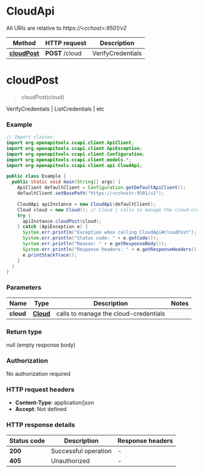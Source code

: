 # CloudApi

All URIs are relative to *https://&lt;cchost&gt;:9501/v2*

| Method | HTTP request | Description |
|------------- | ------------- | -------------|
| [**cloudPost**](CloudApi.md#cloudPost) | **POST** /cloud | VerifyCredentials | ListCredentials | etc |


<a name="cloudPost"></a>
# **cloudPost**
> cloudPost(cloud)

VerifyCredentials | ListCredentials | etc

### Example
```java
// Import classes:
import org.openapitools.ccapi.client.ApiClient;
import org.openapitools.ccapi.client.ApiException;
import org.openapitools.ccapi.client.Configuration;
import org.openapitools.ccapi.client.models.*;
import org.openapitools.ccapi.client.api.CloudApi;

public class Example {
  public static void main(String[] args) {
    ApiClient defaultClient = Configuration.getDefaultApiClient();
    defaultClient.setBasePath("https://<cchost>:9501/v2");

    CloudApi apiInstance = new CloudApi(defaultClient);
    Cloud cloud = new Cloud(); // Cloud | calls to manage the cloud-credentials
    try {
      apiInstance.cloudPost(cloud);
    } catch (ApiException e) {
      System.err.println("Exception when calling CloudApi#cloudPost");
      System.err.println("Status code: " + e.getCode());
      System.err.println("Reason: " + e.getResponseBody());
      System.err.println("Response headers: " + e.getResponseHeaders());
      e.printStackTrace();
    }
  }
}
```

### Parameters

| Name | Type | Description  | Notes |
|------------- | ------------- | ------------- | -------------|
| **cloud** | [**Cloud**](Cloud.md)| calls to manage the cloud-credentials | |

### Return type

null (empty response body)

### Authorization

No authorization required

### HTTP request headers

 - **Content-Type**: application/json
 - **Accept**: Not defined

### HTTP response details
| Status code | Description | Response headers |
|-------------|-------------|------------------|
| **200** | Successful operation |  -  |
| **405** | Unauthorized |  -  |

